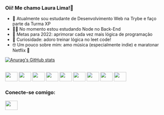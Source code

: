 ### Oii! Me chamo Laura Lima!👋

- 🌱 Atualmente sou estudante de Desenvolvimento Web na Trybe e faço parte da Turma XP
- 👩‍💻 No momento estou estudando Node no Back-End
- 🎯 Metas para 2022: aprimorar cada vez mais lógica de programação
- 🥸 Curiosidade: adoro treinar lógica no leet code!
- 🤓 Um pouco sobre mim: amo música (especialmente indie) e maratonar Netflix 🍿
 
 [![Anurag's GitHub stats](https://github-readme-stats.vercel.app/api?username=Thisislauralima)](https://github.com/anuraghazra/github-readme-stats)

 <div style="display: inline_block"><br>
  <img height="30" width="40" src="https://cdn.jsdelivr.net/gh/devicons/devicon/icons/javascript/javascript-original.svg"/>
  <img height="30" width="40" src="https://cdn.jsdelivr.net/gh/devicons/devicon/icons/html5/html5-original.svg"/>
  <img height="30" width="40" src="https://cdn.jsdelivr.net/gh/devicons/devicon/icons/css3/css3-original.svg"/>
  <img height="30" width="40" src="https://cdn.jsdelivr.net/gh/devicons/devicon/icons/react/react-original.svg"/>
  <img height="30" width="40" src="https://cdn.jsdelivr.net/gh/devicons/devicon/icons/nodejs/nodejs-original.svg"/>
  <img height="30" width="40" src="https://cdn.jsdelivr.net/gh/devicons/devicon/icons/docker/docker-original.svg"/>
  <img height="30" width="40" src="https://cdn.jsdelivr.net/gh/devicons/devicon/icons/git/git-original.svg"/>
  <img height="30" width="40" src="https://cdn.jsdelivr.net/gh/devicons/devicon/icons/mysql/mysql-original.svg"/>
 <img height="30" width="40" src="https://cdn.jsdelivr.net/gh/devicons/devicon/icons/express/express-original.svg"/>
</div>

### Conecte-se comigo:
<a href="https://www.linkedin.com/in/laura-lima-santos/"><img height="30" width="40" src="https://cdn.jsdelivr.net/gh/devicons/devicon/icons/linkedin/linkedin-original.svg" /></a>
